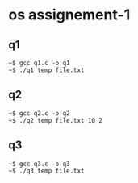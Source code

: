 # os assignement-1

## q1

```
~$ gcc q1.c -o q1
~$ ./q1 temp file.txt
```

## q2

```
~$ gcc q2.c -o q2
~$ ./q2 temp file.txt 10 2
```

## q3

```
~$ gcc q3.c -o q3
~$ ./q3 temp file.txt
```
